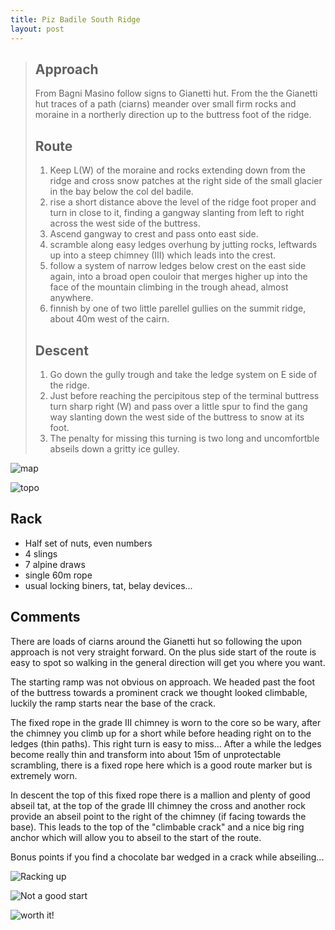 ```yaml
---
title: Piz Badile South Ridge
layout: post
---
```


> ## Approach
>
> <p>From Bagni Masino follow signs to Gianetti hut. From the the Gianetti hut traces of a path (ciarns) meander over small firm rocks and moraine in a northerly direction up to the buttress foot of the ridge.</p>
>
> <h2 id="route">Route</h2>
>
> <ol>
>
>  <li>Keep L(W) of the moraine and rocks extending down from the ridge and cross snow patches at the right side of the small glacier in the bay below the col del badile.</li>
>  <li>rise a short distance above the level of the ridge foot proper and turn in close to it, finding a gangway slanting from left to right across the west side of the buttress.</li>
>  <li>Ascend gangway to crest and pass onto east side.</li>
>  <li>scramble along easy ledges overhung by jutting rocks, leftwards up into a steep chimney (III) which leads into the crest.</li>
>  <li>follow a system of narrow ledges below crest on the east side again, into a broad open couloir that merges higher up into the face of the mountain climbing in the trough ahead, almost anywhere.</li>
>  <li>finnish by one of two little parellel gullies on the summit ridge, about 40m west of the cairn.</li>
></ol>
>
> <h2 id="descent">Descent</h2>
>
><ol>
>  <li>Go down the gully trough and take the ledge system on E side of the ridge.</li>
>  <li>Just before reaching the percipitous step of the terminal buttress turn sharp right (W) and pass over a little spur to find the gang way slanting down the west side of the buttress to snow at its foot.</li>
>  <li>The penalty for missing this turning is two long and uncomfortble abseils down a gritty ice gulley.</li>
></ol>

![map](/assets/images/pizBadileSouth/map.jpg)

![topo](/assets/images/pizBadileSouth/topo.jpg)

## Rack

* Half set of nuts, even numbers
* 4 slings
* 7 alpine draws
* single 60m rope
* usual locking biners, tat, belay devices...

## Comments

There are loads of ciarns around the Gianetti hut so following the upon approach is not very straight forward. On the plus side start of the route is easy to spot so walking in the general direction will get you where you want.

The starting ramp was not obvious on approach. We headed past the foot of the buttress towards a prominent crack we thought looked climbable, luckily the ramp starts near the base of the crack.

The fixed rope in the grade III chimney is worn to the core so be wary, after the chimney you climb up for a short while before heading right on to the ledges (thin paths). This right turn is easy to miss... After a while the ledges become really thin and transform into about 15m of unprotectable scrambling, there is a fixed rope here which is a good route marker but is extremely worn.

In descent the top of this fixed rope there is a mallion and plenty of good abseil tat, at the top of the grade III chimney the cross and another rock provide an abseil point to the right of the chimney (if facing towards the base). This leads to the top of the "climbable crack" and a nice big ring anchor which will allow you to abseil to the start of the route.

Bonus points if you find a chocolate bar wedged in a crack while abseiling...


![Racking up](/assets/images/pizBadileSouth/racking.jpg)

![Not a good start](/assets/images/pizBadileSouth/badTurn.jpg)

![worth it!](/assets/images/pizBadileSouth/worthIt.jpg)
